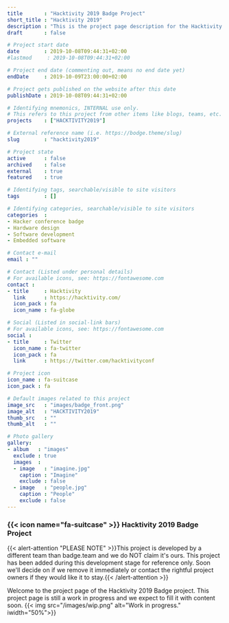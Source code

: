 ```yaml
---
title       : "Hacktivity 2019 Badge Project"
short_title : "Hacktivity 2019"
description : "This is the project page description for the Hacktivity 2019 Project"
draft       : false

# Project start date
date        : 2019-10-08T09:44:31+02:00
#lastmod     : 2019-10-08T09:44:31+02:00

# Project end date (commenting out, means no end date yet)
endDate     : 2019-10-09T23:00:00+02:00

# Project gets published on the website after this date
publishDate : 2019-10-08T09:44:31+02:00

# Identifying mnemonics, INTERNAL use only.
# This refers to this project from other items like blogs, teams, etc.
projects    : ["HACKTIVITY2019"]

# External reference name (i.e. https://bodge.theme/slug)
slug        : "hacktivity2019"

# Project state
active      : false
archived    : false
external    : true
featured    : true

# Identifying tags, searchable/visible to site visitors
tags        : []

# Identifying categories, searchable/visible to site visitors
categories  :
- Hacker conference badge
- Hardware design
- Software development
- Embedded software

# Contact e-mail
email : ""

# Contact (Listed under personal details)
# For available icons, see: https://fontawesome.com
contact :
- title     : Hacktivity
  link      : https://hacktivity.com/
  icon_pack : fa
  icon_name : fa-globe

# Social (Listed in social-link bars)
# For available icons, see: https://fontawesome.com
social :
- title     : Twitter
  icon_name : fa-twitter
  icon_pack : fa
  link      : https://twitter.com/hacktivityconf

# Project icon
icon_name : fa-suitcase
icon_pack : fa

# Default images related to this project
image_src   : "images/badge_front.png"
image_alt   : "HACKTIVITY2019"
thumb_src   : ""
thumb_alt   : ""

# Photo gallery
gallery:
- album   : "images"
  exclude : true
  images  :
  - image   : "imagine.jpg"
    caption : "Imagine"
    exclude : false
  - image   : "people.jpg"
    caption : "People"
    exclude : false
---
```


### {{< icon name="fa-suitcase" >}} Hacktivity 2019 Badge Project

{{< alert-attention "PLEASE NOTE" >}}This project is developed by a different team than badge.team and we do NOT claim it's ours. This project has been added during this development stage for reference only. Soon we'll decide on if we remove it immediately or contact the rightful project owners if they would like it to stay.{{< /alert-attention >}}

Welcome to the project page of the Hacktivity 2019 Badge project. This project page is still a work in progress and we expect to fill it with content soon.
{{< img src="/images/wip.png" alt="Work in progress." iwidth="50%">}}

